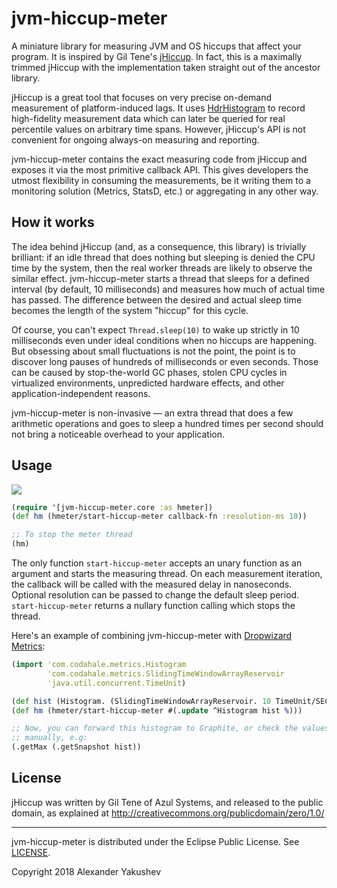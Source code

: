 # jvm-hiccup-meter

A miniature library for measuring JVM and OS hiccups that affect your program.
It is inspired by Gil Tene's [jHiccup](https://github.com/giltene/jHiccup). In
fact, this is a maximally trimmed jHiccup with the implementation taken straight
out of the ancestor library.

jHiccup is a great tool that focuses on very precise on-demand measurement of
platform-induced lags. It uses
[HdrHistogram](https://github.com/HdrHistogram/HdrHistogram) to record
high-fidelity measurement data which can later be queried for real percentile
values on arbitrary time spans. However, jHiccup's API is not convenient for
ongoing always-on measuring and reporting.

jvm-hiccup-meter contains the exact measuring code from jHiccup and exposes it
via the most primitive callback API. This gives developers the utmost
flexibility in consuming the measurements, be it writing them to a monitoring
solution (Metrics, StatsD, etc.) or aggregating in any other way.

## How it works

The idea behind jHiccup (and, as a consequence, this library) is trivially
brilliant: if an idle thread that does nothing but sleeping is denied the CPU
time by the system, then the real worker threads are likely to observe the
similar effect. jvm-hiccup-meter starts a thread that sleeps for a defined
interval (by default, 10 milliseconds) and measures how much of actual time has
passed. The difference between the desired and actual sleep time becomes the
length of the system "hiccup" for this cycle.

Of course, you can't expect `Thread.sleep(10)` to wake up strictly in 10
milliseconds even under ideal conditions when no hiccups are happening. But
obsessing about small fluctuations is not the point, the point is to discover
long pauses of hundreds of milliseconds or even seconds. Those can be caused by
stop-the-world GC phases, stolen CPU cycles in virtualized environments,
unpredicted hardware effects, and other application-independent reasons.

jvm-hiccup-meter is non-invasive — an extra thread that does a few arithmetic
operations and goes to sleep a hundred times per second should not bring a
noticeable overhead to your application.

## Usage

[![](https://clojars.org/com.clojure-goes-fast/jvm-hiccup-meter/latest-version.svg)](https://clojars.org/com.clojure-goes-fast/jvm-hiccup-meter)

```clj
(require '[jvm-hiccup-meter.core :as hmeter])
(def hm (hmeter/start-hiccup-meter callback-fn :resolution-ms 10))

;; To stop the meter thread
(hm)
```

The only function `start-hiccup-meter` accepts an unary function as an argument
and starts the measuring thread. On each measurement iteration, the callback
will be called with the measured delay in nanoseconds. Optional resolution can
be passed to change the default sleep period. `start-hiccup-meter` returns a
nullary function calling which stops the thread.

Here's an example of combining jvm-hiccup-meter with [Dropwizard
Metrics](https://github.com/dropwizard/metrics):

```clj
(import 'com.codahale.metrics.Histogram
        'com.codahale.metrics.SlidingTimeWindowArrayReservoir
        'java.util.concurrent.TimeUnit)

(def hist (Histogram. (SlidingTimeWindowArrayReservoir. 10 TimeUnit/SECONDS)))
(def hm (hmeter/start-hiccup-meter #(.update ^Histogram hist %)))

;; Now, you can forward this histogram to Graphite, or check the values
;; manually, e.g:
(.getMax (.getSnapshot hist))
```

## License

jHiccup was written by Gil Tene of Azul Systems, and released to the public
domain, as explained at http://creativecommons.org/publicdomain/zero/1.0/

---

jvm-hiccup-meter is distributed under the Eclipse Public License. See
[LICENSE](LICENSE).

Copyright 2018 Alexander Yakushev
